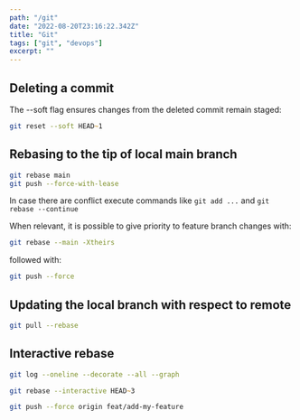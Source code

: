 ```yaml
---
path: "/git"
date: "2022-08-20T23:16:22.342Z"
title: "Git"
tags: ["git", "devops"]
excerpt: ""
---
```


## Deleting a commit

The --soft flag ensures changes from the deleted commit remain staged:
```zsh
git reset --soft HEAD~1
```

## Rebasing to the tip of local main branch

```zsh
git rebase main
git push --force-with-lease
```

In case there are conflict execute commands like ```git add ...``` and ```git rebase --continue```

When relevant, it is possible to give priority to feature branch changes with:

```zsh
git rebase --main -Xtheirs
```

followed with:
```zsh
git push --force
```

## Updating the local branch with respect to remote

```zsh
git pull --rebase
```

## Interactive rebase

```zsh
git log --oneline --decorate --all --graph
```

```zsh
git rebase --interactive HEAD~3
```

```zsh
git push --force origin feat/add-my-feature
```
